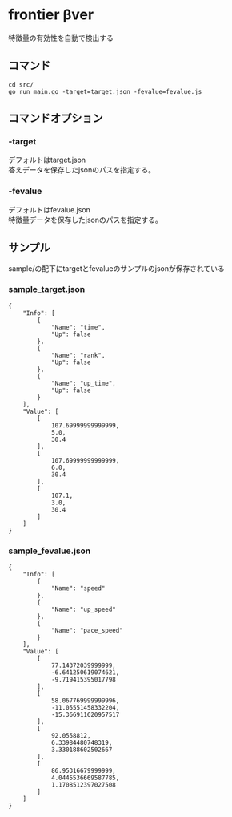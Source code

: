 # frontier βver
特徴量の有効性を自動で検出する

## コマンド
```
cd src/   
go run main.go -target=target.json -fevalue=fevalue.js
```

## コマンドオプション
### -target
デフォルトはtarget.json  
答えデータを保存したjsonのパスを指定する。

### -fevalue
デフォルトはfevalue.json  
特徴量データを保存したjsonのパスを指定する。

## サンプル
sample/の配下にtargetとfevalueのサンプルのjsonが保存されている

### sample_target.json
```
{  
    "Info": [  
        {  
            "Name": "time",  
            "Up": false  
        },  
        {  
            "Name": "rank",  
            "Up": false  
        },  
        {  
            "Name": "up_time",  
            "Up": false  
        }  
    ],  
    "Value": [  
        [  
            107.69999999999999,  
            5.0,  
            30.4  
        ],  
        [  
            107.69999999999999,  
            6.0,  
            30.4  
        ],  
        [  
            107.1,  
            3.0,  
            30.4  
        ]  
    ]  
}
```

### sample_fevalue.json
```
{  
    "Info": [  
        {  
            "Name": "speed"  
        },  
        {  
            "Name": "up_speed"  
        },  
        {  
            "Name": "pace_speed"  
        }  
    ],  
    "Value": [  
        [  
            77.14372039999999,  
            -6.641250619074621,  
            -9.719415395017798  
        ],  
        [  
            58.067769999999996,  
            -11.05551458332204,  
            -15.366911620957517  
        ],  
        [  
            92.0558812,  
            6.33984480748319,  
            3.330188602502667  
        ],  
        [  
            86.95316679999999,  
            4.0445536669587785,  
            1.1708512397027508  
        ]  
    ]  
}
```
